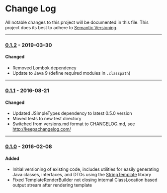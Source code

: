 # Change Log
All notable changes to this project will be documented in this file.
This project does its best to adhere to [Semantic Versioning](http://semver.org/).


--------
### [0.1.2](N/A) - 2019-03-30
#### Changed
* Removed Lombok dependency
* Update to Java 9 (define required modules in `.classpath`)


--------
### [0.1.1](https://github.com/TeamworkGuy2/JTwg2Templating/commit/2fd4954caf3d7000c41f1567dc2e974d4b3c9747) - 2016-08-21
#### Changed
* Updated JSimpleTypes dependency to latest 0.5.0 version
* Moved tests to new test directory
* Switched from versions.md format to CHANGELOG.md, see http://keepachangelog.com/


--------
### [0.1.0](https://github.com/TeamworkGuy2/JTwg2Templating/commit/618810443726cd1239ed2524df26fc86abed4a1d) - 2016-02-08
#### Added
* Initial versioning of existing code, includes utilities for easily generating Java classes, interfaces, and DTOs using the [StringTemplate](http://www.stringtemplate.org/) library
* Fixed TemplateRenderBuilder not closing internal ClassLocation based output stream after rendering template
